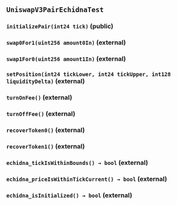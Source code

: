 ## `UniswapV3PairEchidnaTest`






### `initializePair(int24 tick)` (public)





### `swap0For1(uint256 amount0In)` (external)





### `swap1For0(uint256 amount1In)` (external)





### `setPosition(int24 tickLower, int24 tickUpper, int128 liquidityDelta)` (external)





### `turnOnFee()` (external)





### `turnOffFee()` (external)





### `recoverToken0()` (external)





### `recoverToken1()` (external)





### `echidna_tickIsWithinBounds() → bool` (external)





### `echidna_priceIsWithinTickCurrent() → bool` (external)





### `echidna_isInitialized() → bool` (external)






